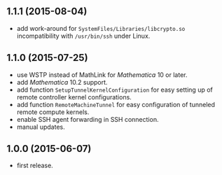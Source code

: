 ## 1.1.1 (2015-08-04)

* add work-around for `SystemFiles/Libraries/libcrypto.so` incompatibility with `/usr/bin/ssh` under Linux.

## 1.1.0 (2015-07-25)

* use WSTP instead of MathLink for *Mathematica* 10 or later.
* add *Mathematica* 10.2 support.
* add function `SetupTunnelKernelConfiguration` for easy setting up of remote controller kernel configurations.
* add function `RemoteMachineTunnel` for easy configuration of tunneled remote compute kernels.
* enable SSH agent forwarding in SSH connection.
* manual updates.

## 1.0.0 (2015-06-07)

* first release.
